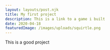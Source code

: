 ```yaml
---
layout: layouts/post.njk
title: My first project
description: This is a link to a game i built
date: 2020-04-18
featuredImage: /images/uploads/squirtle.png
---
```


This is a good project
